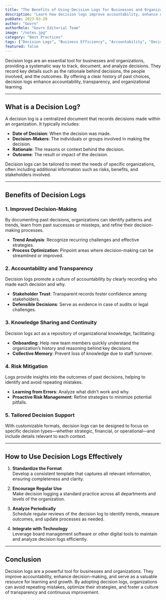 ```yaml
---
title: "The Benefits of Using Decision Logs for Businesses and Organizations"
description: "Learn how decision logs improve accountability, enhance decision-making, and provide valuable insights for businesses to track and optimize their decision-making processes."
pubDate: 2023-03-20
author: "Govrn"
authorRole: "Govrn Editorial Team"
image: "/notes.jpg"
category: "Best Practices"
tags: ["Decision Logs", "Business Efficiency", "Accountability", "Decision-Making"]
featured: false
---
```


Decision logs are an essential tool for businesses and organizations, providing a systematic way to track, document, and analyze decisions. They record key details such as the rationale behind decisions, the people involved, and the outcomes. By offering a clear history of past choices, decision logs enhance accountability, transparency, and organizational learning.

---

## What is a Decision Log?

A decision log is a centralized document that records decisions made within an organization. It typically includes:  

- **Date of Decision**: When the decision was made.  
- **Decision-Makers**: The individuals or groups involved in making the decision.  
- **Rationale**: The reasons or context behind the decision.  
- **Outcome**: The result or impact of the decision.  

Decision logs can be tailored to meet the needs of specific organizations, often including additional information such as risks, benefits, and stakeholders involved.

---

## Benefits of Decision Logs

### **1. Improved Decision-Making**
By documenting past decisions, organizations can identify patterns and trends, learn from past successes or missteps, and refine their decision-making processes.  

- **Trend Analysis**: Recognize recurring challenges and effective strategies.  
- **Process Optimization**: Pinpoint areas where decision-making can be streamlined or improved.

### **2. Accountability and Transparency**
Decision logs promote a culture of accountability by clearly recording who made each decision and why.  

- **Stakeholder Trust**: Transparent records foster confidence among stakeholders.  
- **Defensible Decisions**: Serve as evidence in case of audits or legal challenges.

### **3. Knowledge Sharing and Continuity**
Decision logs act as a repository of organizational knowledge, facilitating:  

- **Onboarding**: Help new team members quickly understand the organization’s history and reasoning behind key decisions.  
- **Collective Memory**: Prevent loss of knowledge due to staff turnover.

### **4. Risk Mitigation**
Logs provide insights into the outcomes of past decisions, helping to identify and avoid repeating mistakes.  

- **Learning from Errors**: Analyze what didn’t work and why.  
- **Proactive Risk Management**: Refine strategies to minimize potential pitfalls.

### **5. Tailored Decision Support**
With customizable formats, decision logs can be designed to focus on specific decision types—whether strategic, financial, or operational—and include details relevant to each context.

---

## How to Use Decision Logs Effectively

1. **Standardize the Format**  
   Develop a consistent template that captures all relevant information, ensuring completeness and clarity.  

2. **Encourage Regular Use**  
   Make decision logging a standard practice across all departments and levels of the organization.  

3. **Analyze Periodically**  
   Schedule regular reviews of the decision log to identify trends, measure outcomes, and update processes as needed.  

4. **Integrate with Technology**  
   Leverage board management software or other digital tools to maintain and analyze decision logs efficiently.

---

## Conclusion

Decision logs are a powerful tool for businesses and organizations. They improve accountability, enhance decision-making, and serve as a valuable resource for learning and growth. By adopting decision logs, organizations can avoid repeating mistakes, optimize their strategies, and foster a culture of transparency and continuous improvement.  

